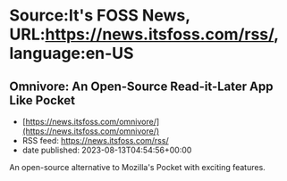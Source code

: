 # Source:It's FOSS News, URL:https://news.itsfoss.com/rss/, language:en-US

## Omnivore: An Open-Source Read-it-Later App Like Pocket
 - [https://news.itsfoss.com/omnivore/](https://news.itsfoss.com/omnivore/)
 - RSS feed: https://news.itsfoss.com/rss/
 - date published: 2023-08-13T04:54:56+00:00

An open-source alternative to Mozilla's Pocket with exciting features.

